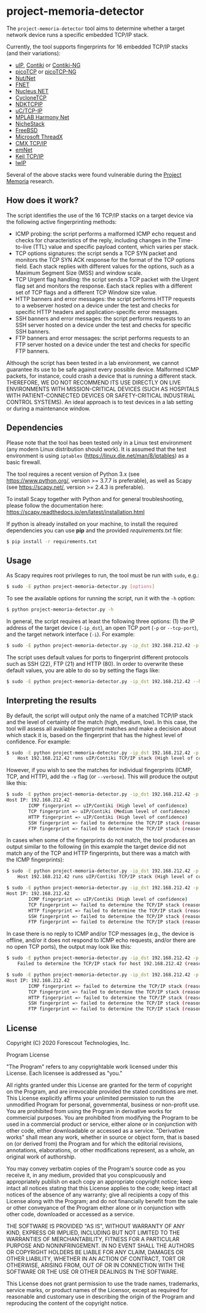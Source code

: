# project-memoria-detector

The `project-memoria-detector` tool aims to determine whether a target network device runs a specific embedded TCP/IP stack. 

Currently, the tool supports fingerprints for 16 embedded TCP/IP stacks (and their variations):
- [uIP](https://github.com/adamdunkels/uip), [Contiki](https://github.com/contiki-os/contiki) or [Contiki-NG](https://github.com/contiki-ng/contiki-ng)
- [picoTCP](https://github.com/tass-belgium/picotcp) or [picoTCP-NG](https://github.com/virtualsquare/picotcp)
- [Nut/Net](http://www.ethernut.de/en/software/)
- [FNET](http://fnet.sourceforge.net/)
- [Nucleus NET](https://www.prnewswire.com/news-releases/siemens-launches-new-enterprise-class-embedded-linux-solution-for-embedded-systems-development-300798756.html)
- [CycloneTCP](https://www.oryx-embedded.com/products/CycloneTCP)
- [NDKTCPIP](https://www.ti.com/tool/NDKTCPIP)
- [uC/TCP-IP](https://github.com/weston-embedded/uC-TCP-IP)
- [MPLAB Harmony Net](https://github.com/Microchip-MPLAB-Harmony/net)
- [NicheStack](https://en.wikipedia.org/wiki/NicheStack_TCP/IPv4)
- [FreeBSD](https://www.freebsd.org/)
- [Microsoft ThreadX](https://docs.microsoft.com/en-us/azure/rtos/threadx/overview-threadx)
- [CMX TCP/IP](http://www.cmx.com/tcpip.htm)
- [emNet](https://www.st.com/en/embedded-software/embos-ip.html)
- [Keil TCP/IP](https://www.keil.com/arm/rl-arm/rl-tcpnet.asp)
- [lwIP](http://www.nongnu.org/lwip/2_1_x/index.html)

Several of the above stacks were found vulnerable during the [Project Memoria](https://www.forescout.com/research-labs/) research.

## How does it work?

The script identifies the use of the 16 TCP/IP stacks on a target device via the following active fingerprinting methods:
- ICMP probing: the script performs a malformed ICMP echo request and checks for characteristics of the reply, including changes in the Time-to-live (TTL) value and specific payload content, which varies per stack. 
- TCP options signatures: the script sends a TCP SYN packet and monitors the TCP SYN ACK response for the format of the TCP options field. Each stack replies with different values for the options, such as a Maximum Segment Size (MSS) and window scale.
- TCP Urgent flag handling: the script sends a TCP packet with the Urgent flag set and monitors the response. Each stack replies with a different set of TCP flags and a different TCP Window size value.
- HTTP banners and error messages: the script performs HTTP requests to a webserver hosted on a device under the test and checks for specific HTTP headers and application-specific error messages.
- SSH banners and error messages: the script performs requests to an SSH server hosted on a device under the test and checks for specific SSH banners.
- FTP banners and error messages: the script performs requests to an FTP server hosted on a device under the test and checks for specific FTP banners.

Although the script has been tested in a lab environment, we cannot guarantee its use to be safe against every possible device. Malformed ICMP packets, for instance, could crash a device that is running a different stack. THEREFORE, WE DO NOT RECOMMEND ITS USE DIRECTLY ON LIVE ENVIRONMENTS WITH MISSION-CRITICAL DEVICES (SUCH AS HOSPITALS WITH PATIENT-CONNECTED DEVICES OR SAFETY-CRITICAL INDUSTRIAL CONTROL SYSTEMS). An ideal approach is to test devices in a lab setting or during a maintenance window.

## Dependencies

Please note that the tool has been tested only in a Linux test environment (any modern Linux distribution should work). It is assumed that the test environment is using `iptables` (https://linux.die.net/man/8/iptables) as a basic firewall.

The tool requires a recent version of Python 3.x (see https://www.python.org/, version >= 3.7.7 is preferable), as well as Scapy (see https://scapy.net/, version >= 2.4.3 is preferable). 


To install Scapy together with Python and for general troubleshooting, please follow the documentation here: https://scapy.readthedocs.io/en/latest/installation.html

If python is already installed on your machine, to install the required dependencies you can use **pip** and the provided *requirements.txt* file:

```bash
$ pip install -r requirements.txt
```

## Usage

As Scapy requires root privileges to run, the tool must be run with `sudo`, e.g.:

```bash
$ sudo -E python project-memoria-detector.py [options]
```

To see the available options for running the script, run it with the `-h` option:

```bash
$ python project-memoria-detector.py -h
```

In general, the script requires at least the following three options: (1) the IP address of the target device (`-ip_dst`), an open TCP port (`-p` or `--tcp-port`), and the target network interface (`-i`). For example:

```bash
$ sudo -E python project-memoria-detector.py -ip_dst 192.168.212.42 -p 80 -i eth1
```

The script uses default values for ports to fingerprint different protocols such as SSH (22), FTP (21) and HTTP (80). In order to overwrite these default values, you are able to do so by setting the flags like:
```bash
$ sudo -E python project-memoria-detector.py -ip_dst 192.168.212.42 --http-port 80 --ssh-port 22 --ftp-port 21 -i eth1
```

## Interpreting the results 

By default, the script will output only the name of a matched TCP/IP stack and the level of certainty of the match (high, medium, low). In this case, the tool will assess all available fingerprint matches and make a decision about which stack it is, based on the fingerprint that has the highest level of confidence. For example:

```bash
$ sudo -E python project-memoria-detector.py -ip_dst 192.168.212.42 -p 80 -i eth1
    Host 192.168.212.42 runs uIP/Contiki TCP/IP stack (High level of confidence)
```

However, if you wish to see the matches for individual fingerprints (ICMP, TCP, and HTTP), add the `-v` flag (or `--verbose`). This will produce the output like this:

```bash
$ sudo -E python project-memoria-detector.py -ip_dst 192.168.212.42 -p 80 --http-port 80 -i eth1 -v
Host IP: 192.168.212.42
        ICMP fingerprint => uIP/Contiki (High level of confidence)
        TCP fingerprint => uIP/Contiki (Medium level of confidence)
        HTTP fingerprint => uIP/Contiki (High level of confidence)
        SSH fingerprint => failed to determine the TCP/IP stack (reason: No reply)
        FTP fingerprint => failed to determine the TCP/IP stack (reason: No reply)
```

In cases when some of the fingerprints do not match, the tool produces an output similar to the following (in this example the target device did not match any of the TCP and HTTP fingerprints, but there was a match with the ICMP fingerprints):

```bash
$ sudo -E python project-memoria-detector.py -ip_dst 192.168.212.42 -p 80 -i eth1
    Host 192.168.212.42 runs uIP/Contiki TCP/IP stack (High level of confidence)

$ sudo -E python project-memoria-detector.py -ip_dst 192.168.212.42 -p 80 -i eth1 -v
Host IP: 192.168.212.42
        ICMP fingerprint => uIP/Contiki (High level of confidence)
        TCP fingerprint => failed to determine the TCP/IP stack (reason: No match)
        HTTP fingerprint => failed to determine the TCP/IP stack (reason: No match)
        SSH fingerprint => failed to determine the TCP/IP stack (reason: No reply)
        FTP fingerprint => failed to determine the TCP/IP stack (reason: No reply)
```

In case there is no reply to ICMP and/or TCP messages (e.g., the device is offline, and/or it does not respond to ICMP echo requests, and/or there are no open TCP ports), the output may look like this:

```bash
$ sudo -E python project-memoria-detector.py -ip_dst 192.168.212.42 -p 80 -i eth1
    Failed to determine the TCP/IP stack for host 192.168.212.42 (reason: No reply)

$ sudo -E python project-memoria-detector.py -ip_dst 192.168.212.42 -p 80 --http-port 80 -i eth1 -v
Host IP: 192.168.212.42
        ICMP fingerprint => failed to determine the TCP/IP stack (reason: No reply)
        TCP fingerprint => failed to determine the TCP/IP stack (reason: No reply)
        HTTP fingerprint => failed to determine the TCP/IP stack (reason: No reply)
        SSH fingerprint => failed to determine the TCP/IP stack (reason: No reply)
        FTP fingerprint => failed to determine the TCP/IP stack (reason: No reply)
```


## License

Copyright (C) 2020 Forescout Technologies, Inc.

Program License

"The Program" refers to any copyrightable work licensed under this License. Each licensee is addressed as "you."

All rights granted under this License are granted for the term of copyright on the Program, and are irrevocable provided the stated conditions are met. This License explicitly affirms your unlimited permission to run the unmodified Program for personal, governmental, business or non-profit use. You are prohibited from using the Program in derivative works for commercial purposes. You are prohibited from modifying the Program to be used in a commercial product or service, either alone or in conjunction with other code, either downloadable or accessed as a service. "Derivative works" shall mean any work, whether in source or object form, that is based on (or derived from) the Program and for which the editorial revisions, annotations, elaborations, or other modifications represent, as a whole, an original work of authorship.

You may convey verbatim copies of the Program's source code as you receive it, in any medium, provided that you conspicuously and appropriately publish on each copy an appropriate copyright notice; keep intact all notices stating that this License applies to the code; keep intact all notices of the absence of any warranty; give all recipients a copy of this License along with the Program; and do not financially benefit from the sale or other conveyance of the Program either alone or in conjunction with other code, downloaded or accessed as a service.

THE SOFTWARE IS PROVIDED "AS IS", WITHOUT WARRANTY OF ANY KIND, EXPRESS OR IMPLIED, INCLUDING BUT NOT LIMITED TO THE WARRANTIES OF MERCHANTABILITY, FITNESS FOR A PARTICULAR PURPOSE AND NONINFRINGEMENT. IN NO EVENT SHALL THE AUTHORS OR COPYRIGHT HOLDERS BE LIABLE FOR ANY CLAIM, DAMAGES OR OTHER LIABILITY, WHETHER IN AN ACTION OF CONTRACT, TORT OR OTHERWISE, ARISING FROM, OUT OF OR IN CONNECTION WITH THE SOFTWARE OR THE USE OR OTHER DEALINGS IN THE SOFTWARE.

This License does not grant permission to use the trade names, trademarks, service marks, or product names of the Licensor, except as required for reasonable and customary use in describing the origin of the Program and reproducing the content of the copyright notice.
